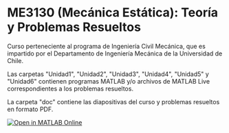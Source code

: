 # ME3130 (Mecánica Estática): Teoría y Problemas Resueltos
Curso perteneciente al programa de Ingeniería Civil Mecánica, que es impartido por el Departamento de Ingeniería Mecánica de la Universidad de Chile.

Las carpetas "Unidad1", "Unidad2", "Unidad3", "Unidad4", "Unidad5" y "Unidad6" contienen programas MATLAB y/o archivos de MATLAB Live correspondientes a los problemas resueltos.

La carpeta "doc" contiene las diapositivas del curso y problemas resueltos en formato PDF.

[![Open in MATLAB Online](https://www.mathworks.com/images/responsive/global/open-in-matlab-online.svg)](https://matlab.mathworks.com/open/github/v1?repo=aaortizb/ME3130&file=U2_problema1.m)

